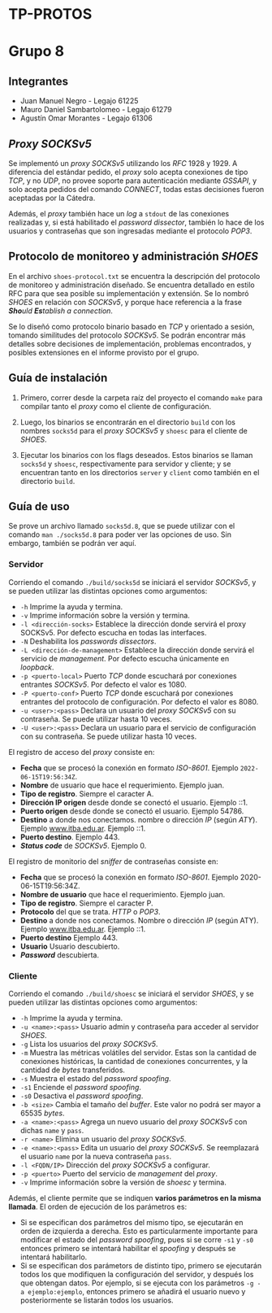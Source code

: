 # TP-PROTOS
# Grupo 8
## Integrantes
+ Juan Manuel Negro - Legajo 61225
+ Mauro Daniel Sambartolomeo - Legajo 61279
+ Agustín Omar Morantes - Legajo 61306

## _Proxy SOCKSv5_
Se implementó un _proxy SOCKSv5_ utilizando los _RFC_ 1928 y 1929. A diferencia del estándar pedido, el _proxy_ solo
acepta conexiones de tipo _TCP_, y no _UDP_, no provee soporte para autenticación mediante _GSSAPI_, y solo acepta 
pedidos del comando _CONNECT_, todas estas decisiones fueron aceptadas por la Cátedra. 

Además, el _proxy_ también hace un _log_ a `stdout` de las conexiones realizadas y, si está habilitado el _password
dissector_, también lo hace de los usuarios y contraseñas que son ingresadas mediante el protocolo _POP3_. 

## Protocolo de monitoreo y administración _SHOES_
En el archivo `shoes-protocol.txt` se encuentra la descripción del protocolo de monitoreo y administración diseñado. Se 
encuentra detallado en estilo RFC para que sea posible su implementación y extensión. Se lo nombró _SHOES_ en relación con
_SOCKSv5_, y porque hace referencia a la frase _**Sho**uld **Es**tablish a connection_.

Se lo diseñó como protocolo binario basado en _TCP_ y orientado a sesión, tomando similitudes del protocolo _SOCKSv5_.
Se podrán encontrar más detalles sobre decisiones de implementación, problemas encontrados, y posibles extensiones en
el informe provisto por el grupo.

## Guía de instalación
1. Primero, correr desde la carpeta raíz del proyecto el comando `make` para compilar tanto el _proxy_ como el cliente 
de configuración.
   
2. Luego, los binarios se encontrarán en el directorio `build` con los nombres `socks5d` para el _proxy SOCKSv5_ y `shoesc`
para el cliente de _SHOES_.
   
3. Ejecutar los binarios con los flags deseados. Estos binarios se llaman `socks5d` y `shoesc`, respectivamente para
servidor y cliente; y se encuentran tanto en los directorios `server` y `client` como también en el directorio `build`.


## Guía de uso
Se prove un archivo llamado `socks5d.8`, que se puede utilizar con el comando `man ./socks5d.8` para poder ver las
opciones de uso. Sin embargo, también se podrán ver aquí.

### Servidor
Corriendo el comando `./build/socks5d` se iniciará el servidor _SOCKSv5_, y se pueden utilizar las distintas opciones
como argumentos:
+ `-h`     Imprime la ayuda y termina.
+ `-v`     Imprime información sobre la versión y termina.
+ `-l <dirección-socks>`
Establece la dirección donde servirá el proxy SOCKSv5.  Por defecto escucha en todas las interfaces.
+ `-N`     Deshabilita los _passwords dissectors_.
+ `-L <dirección-de-management>`
Establece la dirección donde servirá el servicio de _management_. Por defecto escucha únicamente en _loopback_.
+ `-p <puerto-local>`
Puerto _TCP_ donde escuchará por conexiones entrantes _SOCKSv5_.  Por defecto el valor es 1080.
+ `-P <puerto-conf>`
Puerto _TCP_ donde escuchará por conexiones entrantes del protocolo de configuración. Por defecto el valor es 8080.
+ `-u <user>:<pass>`
Declara un usuario del _proxy SOCKSv5_ con su contraseña. Se puede utilizar hasta 10 veces.
+ `-U <user>:<pass>`
Declara un usuario para el servicio de configuración con su contraseña. Se puede utilizar hasta 10 veces.


El registro de acceso del _proxy_ consiste en:
+ **Fecha** que se procesó la conexión en formato _ISO-8601_.  Ejemplo `2022-06-15T19:56:34Z`.
+ **Nombre** de usuario que hace el requerimiento.  Ejemplo juan.
+ **Tipo de registro**. Siempre el caracter A.
+ **Dirección IP origen** desde donde se conectó el usuario.  Ejemplo ::1.
+ **Puerto origen** desde donde se conectó el usuario.  Ejemplo 54786.
+ **Destino** a donde nos conectamos. nombre o dirección _IP_ (según _ATY_).  Ejemplo www.itba.edu.ar.  Ejemplo ::1.
+ **Puerto destino**. Ejemplo 443.
+ **_Status code_** de _SOCKSv5_. Ejemplo 0.

El registro de monitorio del _sniffer_ de contraseñas consiste en:
+ **Fecha** que se procesó la conexión en formato _ISO-8601_.  Ejemplo 2020-06-15T19:56:34Z.
+ **Nombre de usuario** que hace el requerimiento.  Ejemplo juan.
+ **Tipo de registro**. Siempre el caracter P.
+ **Protocolo** del que se trata. _HTTP_ o _POP3_.
+ **Destino** a donde nos conectamos. Nombre o dirección _IP_ (según ATY).  Ejemplo www.itba.edu.ar.  Ejemplo ::1.
+ **Puerto destino** Ejemplo 443.
+ **Usuario** Usuario descubierto.
+ **_Password_** descubierta.

### Cliente
Corriendo el comando `./build/shoesc` se iniciará el servidor _SHOES_, y se pueden utilizar las distintas opciones
como argumentos:
+ `-h`               Imprime la ayuda y termina.
+ `-u <name>:<pass>` Usuario admin y contraseña para acceder al servidor _SHOES_.
+ `-g`               Lista los usuarios del _proxy SOCKSv5_.
+ `-m`              Muestra las métricas volátiles del servidor. Estas son la cantidad de conexiones históricas, la cantidad de 
conexiones concurrentes, y la cantidad de _bytes_ transferidos. 
+ `-s`               Muestra el estado del _password spoofing_.
+ `-s1`              Enciende el _password spoofing_.
+ `-s0`              Desactiva el _password spoofing_.
+ `-b <size>`        Cambia el tamaño del _buffer_. Este valor no podrá ser mayor a 65535 _bytes_.
+ `-a <name>:<pass>` Agrega un nuevo usuario del _proxy SOCKSv5_ con dichas `name` y `pass`.
+ `-r <name>`        Elimina un usuario del _proxy SOCKSv5_.
+ `-e <name>:<pass>` Edita un usuario del _proxy SOCKSv5_. Se reemplazará el usuario `name` por la nueva contraseña `pass`.
+ `-l <FQDN/IP>`     Dirección del _proxy SOCKSv5_ a configurar.
+ `-p <puerto>`      Puerto del servicio de _management_ del _proxy_.
+ `-v`               Imprime información sobre la versión de _shoesc_ y termina.

Además, el cliente permite que se indiquen **varios parámetros en la misma llamada**. El orden de ejecución de los 
parámetros es:
+ Si se especifican dos parámetros del mismo tipo, se ejecutarán en orden de izquierda a derecha. Esto es particularmente
importante para modificar el estado del _password spoofing_, pues si se corre `-s1` y `-s0` entonces primero se intentará
habilitar el _spoofing_ y después se intentará habilitarlo.
+ Si se especifican dos parámetors de distinto tipo, primero se ejecutarán todos los que modifiquen la configuración del
servidor, y después los que obtengan datos. Por ejemplo, si se ejecuta con los parámetros `-g -a ejemplo:ejemplo`, 
entonces primero se añadirá el usuario nuevo y posteriormente se listarán todos los usuarios. 